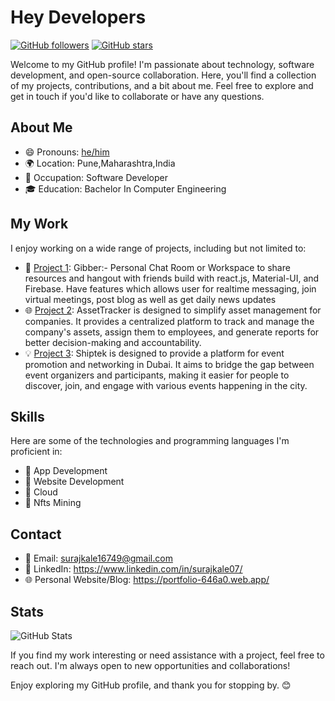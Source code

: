 # Hey Developers

[![GitHub followers](https://img.shields.io/github/followers/surajkale07?style=social)](https://github.com/surajkale07?tab=followers)
[![GitHub stars](https://img.shields.io/github/stars/surajkale07?style=social)](https://github.com/surajkale07?tab=stars)

Welcome to my GitHub profile! I'm passionate about technology, software development, and open-source collaboration. Here, you'll find a collection of my projects, contributions, and a bit about me. Feel free to explore and get in touch if you'd like to collaborate or have any questions.

## About Me

- 😄 Pronouns: [he/him](https://pronoun.is/he)
- 🌍 Location: Pune,Maharashtra,India
- 💼 Occupation: Software Developer
- 🎓 Education:  Bachelor In Computer Engineering

## My Work

I enjoy working on a wide range of projects, including but not limited to:

- 🚀 [Project 1](https://github.com/surajkale07/gibber-web): Gibber:- Personal Chat Room or Workspace to share resources and hangout with friends build with react.js, Material-UI, and Firebase. Have features which allows user for realtime messaging, join virtual meetings, post blog as well as get daily news updates
- 🌐 [Project 2](https://github.com/surajkale07/AssetTracker): AssetTracker is designed to simplify asset management for companies. It provides a centralized platform to track and manage the company's assets, assign them to employees, and generate reports for better decision-making and accountability.
- 💡 [Project 3](https://github.com/surajkale07/shiptek): Shiptek is designed to provide a platform for event promotion and networking in Dubai. It aims to bridge the gap between event organizers and participants, making it easier for people to discover, join, and engage with various events happening in the city.

## Skills

Here are some of the technologies and programming languages I'm proficient in:

- 🔧 App Development
- 🔧 Website Development
- 🔧 Cloud
- 🔧 Nfts Mining

## Contact

- 📧 Email: surajkale16749@gmail.com
- 💬 LinkedIn: https://www.linkedin.com/in/surajkale07/
- 🌐 Personal Website/Blog: https://portfolio-646a0.web.app/

## Stats

![GitHub Stats](https://github-readme-stats.vercel.app/api?username=surajkale07&show_icons=true&theme=dark)

If you find my work interesting or need assistance with a project, feel free to reach out. I'm always open to new opportunities and collaborations!

Enjoy exploring my GitHub profile, and thank you for stopping by. 😊

